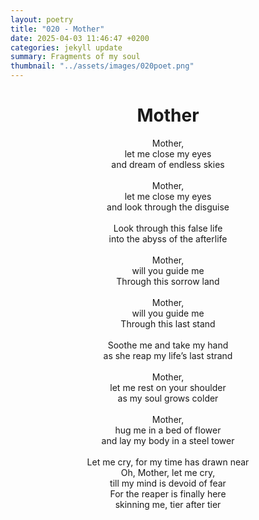 ```yaml
---
layout: poetry
title: "020 - Mother"
date: 2025-04-03 11:46:47 +0200
categories: jekyll update
summary: Fragments of my soul
thumbnail: "../assets/images/020poet.png"
---
```


<div style="text-align: center;">
<h1>Mother</h1>
</div>
<div style="text-align: center;">
Mother,<br>
let me close my eyes<br>
and dream of endless skies<br>
<br>
Mother,<br>
let me close my eyes<br>
and look through the disguise<br>
<br>
Look through this false life<br>
into the abyss of the afterlife<br>
<br>
Mother,<br>
will you guide me<br>
Through this sorrow land<br>
<br>
Mother,<br>
will you guide me<br>
Through this last stand<br>
<br>
Soothe me and take my hand<br>
as she reap my life’s last strand<br>
<br>
Mother,<br>
let me rest on your shoulder<br>
as my soul grows colder<br>
<br>
Mother,<br>
hug me in a bed of flower<br>
and lay my body in a steel tower<br>
<br>
Let me cry, for my time has drawn near<br>
Oh, Mother, let me cry,<br>
till my mind is devoid of fear<br>
For the reaper is finally here<br>
skinning me, tier after tier<br>
</div>
